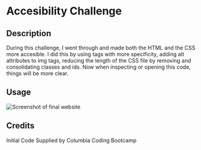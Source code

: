 # Accesibility Challenge

## Description

During this challenge, I went through and made both the HTML and the CSS more accesible. I did this by using tags with more specificity, adding alt attributes to img tags, reducing the length of the CSS file by removing and consolidating classes and ids. Now when inspecting or opening this code, things will be more clear. 


## Usage

![Screenshot of final website](assets/images/Screenshot%202024-05-23%20at%203.03.36 PM.png)


## Credits
Initial Code Supplied by Columbia Coding Bootcamp

